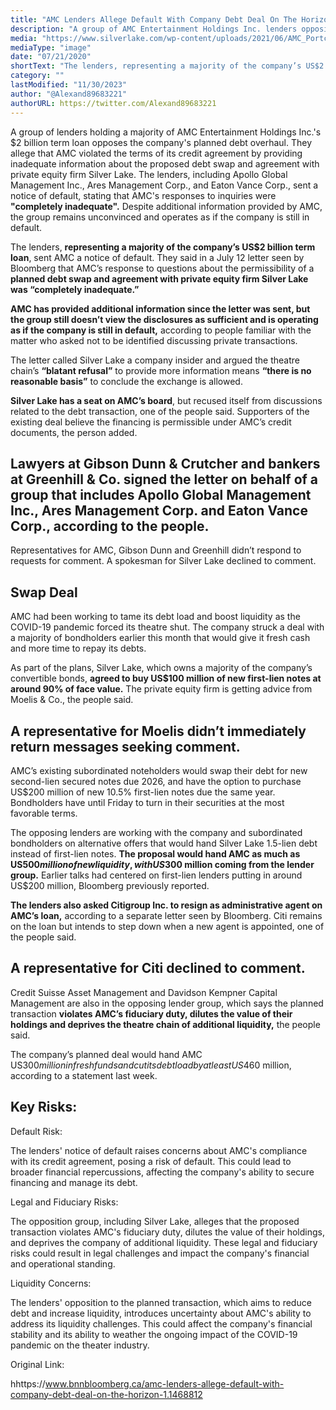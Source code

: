 ```yaml
---
title: "AMC Lenders Allege Default With Company Debt Deal On The Horizon"
description: "A group of AMC Entertainment Holdings Inc. lenders opposing the company’s planned debt overhaul claims the theatre chain violated terms of its credit agreement by failing to provide adequate information about the deal."
media: "https://www.silverlake.com/wp-content/uploads/2021/06/AMC_Portco_820x820-800x800.jpg"
mediaType: "image"
date: "07/21/2020"
shortText: "The lenders, representing a majority of the company’s US$2 billion term loan, sent AMC a notice of default. They said in a July 12 letter seen by Bloomberg that AMC’s response to questions about the permissibility of a planned debt swap and agreement with private equity firm Silver Lake was “completely inadequate.” Lawyers at Gibson Dunn & Crutcher and bankers at Greenhill & Co. signed the letter on behalf of a group that includes Apollo Global Management Inc., Ares Management Corp. and Eaton Vance Corp., according to the people."
category: ""
lastModified: "11/30/2023"
author: "@Alexand89683221"
authorURL: https://twitter.com/Alexand89683221
---
```


A group of lenders holding a majority of AMC Entertainment Holdings Inc.'s $2 billion term loan opposes the company's planned debt overhaul. They allege that AMC violated the terms of its credit agreement by providing inadequate information about the proposed debt swap and agreement with private equity firm Silver Lake. The lenders, including Apollo Global Management Inc., Ares Management Corp., and Eaton Vance Corp., sent a notice of default, stating that AMC's responses to inquiries were **"completely inadequate".** Despite additional information provided by AMC, the group remains unconvinced and operates as if the company is still in default.

The lenders, **representing a majority of the company’s US$2 billion term loan**, sent AMC a notice of default. They said in a July 12 letter seen by Bloomberg that AMC’s response to questions about the permissibility of a **planned debt swap and agreement with private equity firm Silver Lake was “completely inadequate.”**

**AMC has provided additional information since the letter was sent, but the group still doesn’t view the disclosures as sufficient and is operating as if the company is still in default,** according to people familiar with the matter who asked not to be identified discussing private transactions.

The letter called Silver Lake a company insider and argued the theatre chain’s **“blatant refusal”** to provide more information means **“there is no reasonable basis”** to conclude the exchange is allowed.

**Silver Lake has a seat on AMC’s board**, but recused itself from discussions related to the debt transaction, one of the people said. Supporters of the existing deal believe the financing is permissible under AMC’s credit documents, the person added.

## Lawyers at Gibson Dunn & Crutcher and bankers at Greenhill & Co. signed the letter on behalf of a group that includes Apollo Global Management Inc., Ares Management Corp. and Eaton Vance Corp., according to the people.

Representatives for AMC, Gibson Dunn and Greenhill didn’t respond to requests for comment. A spokesman for Silver Lake declined to comment.

## Swap Deal

AMC had been working to tame its debt load and boost liquidity as the COVID-19 pandemic forced its theatre shut. The company struck a deal with a majority of bondholders earlier this month that would give it fresh cash and more time to repay its debts.

As part of the plans, Silver Lake, which owns a majority of the company’s convertible bonds, **agreed to buy US$100 million of new first-lien notes at around 90% of face value.** The private equity firm is getting advice from Moelis & Co., the people said.

## A representative for Moelis didn’t immediately return messages seeking comment.

AMC’s existing subordinated noteholders would swap their debt for new second-lien secured notes due 2026, and have the option to purchase US$200 million of new 10.5% first-lien notes due the same year. Bondholders have until Friday to turn in their securities at the most favorable terms.

The opposing lenders are working with the company and subordinated bondholders on alternative offers that would hand Silver Lake 1.5-lien debt instead of first-lien notes. **The proposal would hand AMC as much as US$500 million of new liquidity, with US$300 million coming from the lender group.** Earlier talks had centered on first-lien lenders putting in around US$200 million, Bloomberg previously reported.

**The lenders also asked Citigroup Inc. to resign as administrative agent on AMC’s loan,** according to a separate letter seen by Bloomberg. Citi remains on the loan but intends to step down when a new agent is appointed, one of the people said.

## A representative for Citi declined to comment.
Credit Suisse Asset Management and Davidson Kempner Capital Management are also in the opposing lender group, which says the planned transaction **violates AMC’s fiduciary duty, dilutes the value of their holdings and deprives the theatre chain of additional liquidity,** the people said.

The company’s planned deal would hand AMC US$300 million in fresh funds and cut its debt load by at least US$460 million, according to a statement last week.

## Key Risks:

Default Risk: 

The lenders' notice of default raises concerns about AMC's compliance with its credit agreement, posing a risk of default. This could lead to broader financial repercussions, affecting the company's ability to secure financing and manage its debt.

Legal and Fiduciary Risks:

The opposition group, including Silver Lake, alleges that the proposed transaction violates AMC's fiduciary duty, dilutes the value of their holdings, and deprives the company of additional liquidity. These legal and fiduciary risks could result in legal challenges and impact the company's financial and operational standing.

Liquidity Concerns:

The lenders' opposition to the planned transaction, which aims to reduce debt and increase liquidity, introduces uncertainty about AMC's ability to address its liquidity challenges. This could affect the company's financial stability and its ability to weather the ongoing impact of the COVID-19 pandemic on the theater industry.

Original Link:

hhttps://www.bnnbloomberg.ca/amc-lenders-allege-default-with-company-debt-deal-on-the-horizon-1.1468812